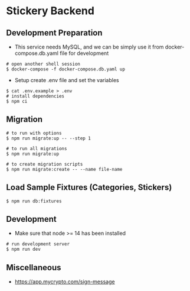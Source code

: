 # Stickery Backend

## Development Preparation
- This service needs MySQL, and we can be simply use it from docker-compose.db.yaml file for development
```shell
# open another shell session
$ docker-compose -f docker-compose.db.yaml up
```

- Setup create .env file and set the variables
```shell
$ cat .env.example > .env 
# install dependencies
$ npm ci
```

## Migration
```shell
# to run with options
$ npm run migrate:up -- --step 1

# to run all migrations
$ npm run migrate:up

# to create migration scripts
$ npm run migrate:create -- --name file-name
```

## Load Sample Fixtures (Categories, Stickers)
```shell
$ npm run db:fixtures
```

## Development
- Make sure that node >= 14 has been installed
```shell
# run development server
$ npm run dev
```

## Miscellaneous
- https://app.mycrypto.com/sign-message
